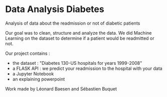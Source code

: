 # Data Analysis Diabetes
Analysis of data about the readmission or not of diabetic patients

Our goal was to clean, structure and analyze the data. We did Machine Learning on the dataset to determine if a patient would be readmitted or not.


Our project contains :
- the dataset : "Diabetes 130-US hospitals for years 1999-2008"
- a FLASK API : we predict your readmission to the hospital with your data 
- a Jupyter Notebook
- an explaining powerpoint 


Work made by Léonard Baesen and Sébastien Buquet
